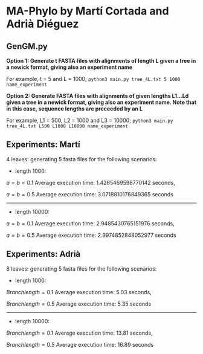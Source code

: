 # MA-Phylo by Martí Cortada and Adrià Diéguez

## GenGM.py

**Option 1: Generate t FASTA files with alignments of length L given a tree in a newick format, giving also an experiment name**

For example, t = 5 and L = 1000;
```python3 main.py tree_4L.txt 5 1000 name_experiment```

**Option 2: Generate FASTA files with alignments of given lengths L1...Ld given a tree in a newick format, giving also an experiment name. Note that in this case, sequence lengths are preceeded by an L**

For example, L1 = 500, L2 = 1000 and L3 = 10000;
```python3 main.py tree_4L.txt L500 L1000 L10000 name_experiment```


## Experiments: Martí 
4 leaves: generating 5 fasta files for the following scenarios:

* length 1000: 

$a=b=0.1$ Average execution time: 1.4265469598770142 seconds,

$a=b=0.5$ Average execution time: 3.0718810176849365 seconds

---

* length 10000: 

$a=b=0.1$ Average execution time: 2.9485430765151976 seconds, 

$a=b=0.5$ Average execution time: 2.9974852848052977 seconds

## Experiments: Adrià 
8 leaves: generating 5 fasta files for the following scenarios:

* length 1000: 

$Branch length = 0.1$ Average execution time: 5.03 seconds,

$Branch length = 0.5$ Average execution time: 5.35 seconds

---

* length 10000: 

$Branch length = 0.1$ Average execution time: 13.81 seconds, 

$Branch length = 0.5$ Average execution time: 16.89 seconds


